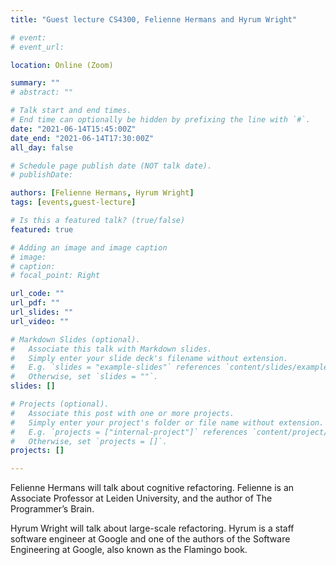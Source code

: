 ```yaml
---
title: "Guest lecture CS4300, Felienne Hermans and Hyrum Wright"

# event: 
# event_url: 

location: Online (Zoom)

summary: ""
# abstract: ""

# Talk start and end times.
# End time can optionally be hidden by prefixing the line with `#`.
date: "2021-06-14T15:45:00Z"
date_end: "2021-06-14T17:30:00Z"
all_day: false

# Schedule page publish date (NOT talk date).
# publishDate:

authors: [Felienne Hermans, Hyrum Wright]
tags: [events,guest-lecture]

# Is this a featured talk? (true/false)
featured: true

# Adding an image and image caption
# image:
# caption: 
# focal_point: Right

url_code: ""
url_pdf: ""
url_slides: ""
url_video: ""

# Markdown Slides (optional).
#   Associate this talk with Markdown slides.
#   Simply enter your slide deck's filename without extension.
#   E.g. `slides = "example-slides"` references `content/slides/example-slides.md`.
#   Otherwise, set `slides = ""`.
slides: []

# Projects (optional).
#   Associate this post with one or more projects.
#   Simply enter your project's folder or file name without extension.
#   E.g. `projects = ["internal-project"]` references `content/project/deep-learning/index.md`.
#   Otherwise, set `projects = []`.
projects: []

---
```



Felienne Hermans will talk about cognitive refactoring. Felienne is an Associate Professor at Leiden University, and the author of The Programmer’s Brain.

Hyrum Wright will talk about large-scale refactoring. Hyrum is a staff software engineer at Google and one of the authors of the Software Engineering at Google, also known as the Flamingo book.

